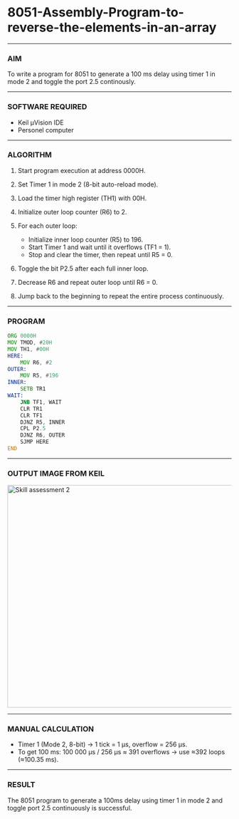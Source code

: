 # 8051-Assembly-Program-to-reverse-the-elements-in-an-array

---

### AIM

To write a program for 8051 to generate a 100 ms delay using timer 1 in mode 2 and toggle the port 2.5 continously.

---

### SOFTWARE REQUIRED

- Keil µVision IDE
- Personel computer

---

### ALGORITHM

1. Start program execution at address 0000H.
2. Set Timer 1 in mode 2 (8-bit auto-reload mode).
3. Load the timer high register (TH1) with 00H.
4. Initialize outer loop counter (R6) to 2.
5. For each outer loop:

   * Initialize inner loop counter (R5) to 196.
   * Start Timer 1 and wait until it overflows (TF1 = 1).
   * Stop and clear the timer, then repeat until R5 = 0.
6. Toggle the bit P2.5 after each full inner loop.
7. Decrease R6 and repeat outer loop until R6 = 0.
8. Jump back to the beginning to repeat the entire process continuously.

---

### PROGRAM

```asm
ORG 0000H
MOV TMOD, #20H
MOV TH1, #00H
HERE:
    MOV R6, #2
OUTER:
    MOV R5, #196
INNER:
    SETB TR1
WAIT:
    JNB TF1, WAIT
    CLR TR1
    CLR TF1
    DJNZ R5, INNER
    CPL P2.5
    DJNZ R6, OUTER
    SJMP HERE
END
```

---

### OUTPUT IMAGE FROM KEIL

<img width="600" height="500" alt="Skill assessment 2" src="https://github.com/user-attachments/assets/68e9c2b4-e012-4cdb-8e39-b136d4dd89b7" />

---

### MANUAL CALCULATION

- Timer 1 (Mode 2, 8-bit) → 1 tick = 1 µs, overflow = 256 µs.
- To get 100 ms: 100 000 µs / 256 µs ≈ 391 overflows → use ≈392 loops (≈100.35 ms).

---

### RESULT

The 8051 program to generate a 100ms delay using timer 1 in mode 2 and toggle port 2.5 continuously is successful.
